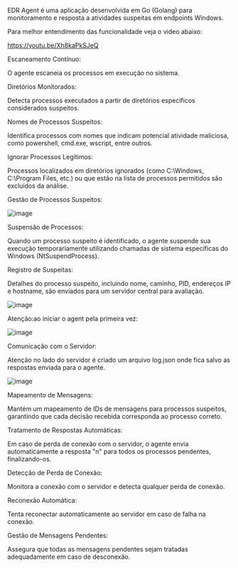 EDR Agent é uma aplicação desenvolvida em Go (Golang) para monitoramento e resposta a atividades suspeitas em endpoints Windows.

Para melhor entendimento das funcionalidade veja o video abaixo:


https://youtu.be/Xh8kaPkSJeQ




Escaneamento Contínuo: 

O agente escaneia os processos em execução no sistema.

Diretórios Monitorados: 

Detecta processos executados a partir de diretórios específicos considerados suspeitos.

Nomes de Processos Suspeitos: 

Identifica processos com nomes que indicam potencial atividade maliciosa, como powershell, cmd.exe, wscript, entre outros.

Ignorar Processos Legítimos: 

Processos localizados em diretórios ignorados (como C:\Windows\, C:\Program Files\, etc.) ou que estão na lista de processos permitidos são excluídos da análise.

Gestão de Processos Suspeitos:


![image](https://github.com/user-attachments/assets/868c020f-df83-41a1-ad34-6d54b318d877)





Suspensão de Processos:

Quando um processo suspeito é identificado, o agente suspende sua execução temporariamente utilizando chamadas de sistema específicas do Windows (NtSuspendProcess).

Registro de Suspeitas: 

Detalhes do processo suspeito, incluindo nome, caminho, PID, endereços IP e hostname, são enviados para um servidor central para avaliação.


![image](https://github.com/user-attachments/assets/2742437b-8eb5-4013-89b3-2030bffb13a0)





Atenção:ao iniciar o agent pela primeira vez:

![image](https://github.com/user-attachments/assets/4e13e16d-ba3d-4806-bb7d-fc8d9a8bd0f0)



Comunicação com o Servidor:

Atenção no lado do servidor é criado um arquivo log.json onde fica salvo as respostas enviada para o agente.


![image](https://github.com/user-attachments/assets/17279229-e08c-49a7-8f71-72ff6757ec72)





Mapeamento de Mensagens: 

Mantém um mapeamento de IDs de mensagens para processos suspeitos, garantindo que cada decisão recebida corresponda ao processo correto.

Tratamento de Respostas Automáticas: 

Em caso de perda de conexão com o servidor, o agente envia automaticamente a resposta "n" para todos os processos pendentes, finalizando-os.

Detecção de Perda de Conexão: 

Monitora a conexão com o servidor e detecta qualquer perda de conexão.

Reconexão Automática: 

Tenta reconectar automaticamente ao servidor em caso de falha na conexão.

Gestão de Mensagens Pendentes: 

Assegura que todas as mensagens pendentes sejam tratadas adequadamente em caso de desconexão.


